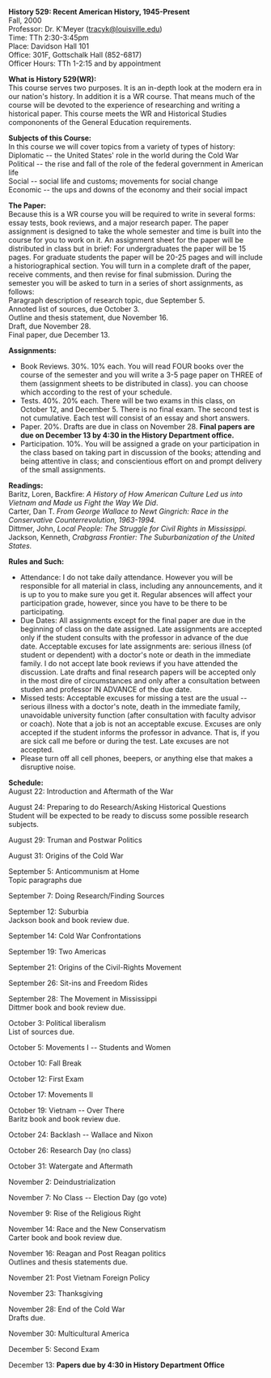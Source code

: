 **History 529:   Recent American History, 1945-Present**  
Fall, 2000  
Professor:  Dr. K'Meyer (tracyk@louisville.edu)  
Time:  TTh 2:30-3:45pm  
Place:  Davidson Hall 101  
Office:  301F, Gottschalk Hall (852-6817)  
Officer Hours:  TTh 1-2:15 and by appointment

**What is History 529(WR):**  
This course serves two purposes.  It is an in-depth look at the modern era in
our nation's history.  In addition it is a WR course.  That means much of the
course will be devoted to the experience of researching and writing a
historical paper.  This course meets the WR and Historical Studies
compononents of the General Education requirements.

**Subjects of this Course:**  
In this course we will cover topics from a variety of types of history:  
Diplomatic -- the United States' role in the world during the Cold War  
Political -- the rise and fall of the role of the federal government in
American life  
Social -- social life and customs;  movements for social change  
Economic -- the ups and downs of the economy and their social impact

**The Paper:**  
Because this is a WR course you will be required to write in several forms:
essay tests, book reviews, and a major research paper.  The paper assignment
is designed to take the whole semester and time is built into the course for
you to work on it.  An assignment sheet for the paper will be distributed in
class but in brief:  For undergraduates the paper will be 15 pages.  For
graduate students the paper will be 20-25 pages and will include a
historiographical section.  You will turn in a complete draft of the paper,
receive comments, and then revise for final submission.  During the semester
you will be asked to turn in a series of short assignments, as follows:  
Paragraph description of research topic, due September 5.  
Annoted list of sources, due October 3.  
Outline and thesis statement, due November 16.  
Draft, due November 28.  
Final paper, due December 13.

**Assignments:**

  * Book Reviews.   30%.  10% each.  You will read FOUR books over the course of the semester and you will write a 3-5 page paper on THREE of them (assignment sheets to be distributed in class).  you can choose which according to the rest of     your schedule.
  * Tests.  40%.  20% each.  There will be two exams in this class, on October 12, and December 5.  There is no final exam.  The second test is not cumulative.  Each test will consist of an essay and short answers.
  * Paper.  20%.  Drafts are due in class on November 28.  **Final papers are due on December 13 by 4:30 in the History Department office.**
  * Participation.   10%.  You will be assigned a grade on your participation in the class based on taking part in discussion of the books;  attending and being attentive in class;  and conscientious effort on and prompt delivery of the small assignments.

**Readings:**  
Baritz, Loren, Backfire:  _A History of How American Culture Led us into
Vietnam and Made us Fight the Way We Did_.  
Carter, Dan T.  _From George Wallace to Newt Gingrich:   Race in the
Conservative Counterrevolution, 1963-1994._  
Dittmer, John, _Local People:   The Struggle for Civil Rights in Mississippi._  
Jackson, Kenneth, _Crabgrass Frontier:   The Suburbanization of the United
States._

**Rules and Such:**

  * Attendance:   I do not take daily attendance.  However you will be responsible for all material in class, including any announcements, and it is up to you to make sure you get it.  Regular absences will affect your participation grade, however, since you have to be there to be participating.
  * Due Dates:  All assignments except for the final paper are due in the beginning of class on the date assigned.  Late assignments are accepted only if the student consults with the professor in advance of the due date.  Acceptable excuses for late assignments are:  serious illness (of student or dependent) with a doctor's note or death in the immediate family. I do not accept late book reviews if you have attended the discussion.  Late drafts and final research papers will be accepted only in the most dire of circumstances and only after a consultation between studen and professor IN ADVANCE of the due date.
  * Missed tests:  Acceptable excuses for missing a test are the usual \-- serious illness with a doctor's note, death in the immediate family, unavoidable university function (after consultation with faculty advisor or coach).  Note that a job is not an acceptable excuse.  Excuses are only accepted if the student informs the professor in advance.  That is, if you are sick call me before or during the test.  Late excuses are not accepted.
  * Please turn off all cell phones, beepers, or anything else that makes a disruptive noise.

**Schedule:**  
August 22:  Introduction and Aftermath of the War

August 24:  Preparing to do Research/Asking Historical Questions  
Student will be expected to be ready to discuss some possible research
subjects.

August 29:  Truman and Postwar Politics

August 31:  Origins of the Cold War

September 5:  Anticommunism at Home  
Topic paragraphs due

September 7:  Doing Research/Finding Sources

September 12:  Suburbia  
Jackson book and book review due.

September 14:  Cold War Confrontations

September 19:  Two Americas

September 21:  Origins of the Civil-Rights Movement

September 26:  Sit-ins and Freedom Rides

September 28:  The Movement in Mississippi  
Dittmer book and book review due.

October 3:  Political liberalism  
List of sources due.

October 5:  Movements I -- Students and Women

October 10:  Fall Break

October 12:  First Exam

October 17:  Movements II

October 19:  Vietnam -- Over There  
Baritz book and book review due.

October 24:  Backlash -- Wallace and Nixon

October 26:  Research Day (no class)

October 31: Watergate and Aftermath

November 2:  Deindustrialization

November 7:  No Class -- Election Day (go vote)

November 9:  Rise of the Religious Right

November 14:  Race and the New Conservatism  
Carter book and book review due.

November 16:  Reagan and Post Reagan politics  
Outlines and thesis statements due.

November 21:  Post Vietnam Foreign Policy

November 23:  Thanksgiving

November 28:  End of the Cold War  
Drafts due.

November 30:  Multicultural America

December 5:  Second Exam

December 13:  **Papers due by 4:30 in History Department Office**

